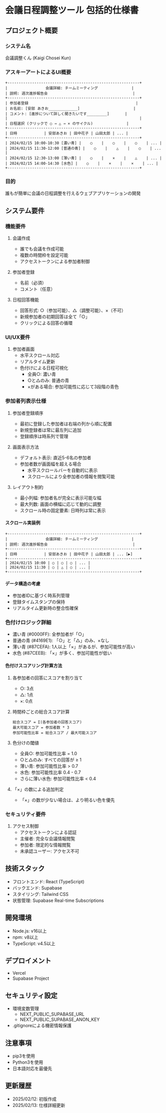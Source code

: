 # 会議日程調整ツール 包括的仕様書

## プロジェクト概要
### システム名
会議調整くん (Kaigi Chosei Kun)

### アスキーアートによるUI概要
```
+-----------------------------------------------------------+
|                 会議詳細: チームミーティング               |
| 説明: 週次進捗報告会                                      |
+-----------------------------------------------------------+
| 参加者登録                                                |
| お名前: [安部 あきお_____________]                        |
| コメント: [進捗について詳しく聞きたいです_________]       |
|                                                           |
| 日程選択 (クリックで ○ → △ → × のサイクル)               |
+-----------------------------------------------------------+
| 日時            | 安部あきお | 田中花子 | 山田太郎 | ... |
+-----------------------------------------------------------+
| 2024/02/15 10:00-10:30 [濃い青] |    ○    |    ○    |    ○    | ... |
| 2024/02/15 11:30-12:00 [普通の青] |    ○    |    △    |    ○    | ... |
| 2024/02/15 12:30-13:00 [薄い青] |    ○    |    ×    |    △    | ... |
| 2024/02/15 14:00-14:30 [水色] |    ○    |    ×    |    ×    | ... |
+-----------------------------------------------------------+
```

### 目的
誰もが簡単に会議の日程調整を行えるウェブアプリケーションの開発

## システム要件

### 機能要件
1. 会議作成
   - 誰でも会議を作成可能
   - 複数の時間枠を設定可能
   - アクセストークンによる参加者制御

2. 参加者登録
   - 名前（必須）
   - コメント（任意）

3. 日程回答機能
   - 回答形式: ○（参加可能）、△（調整可能）、×（不可）
   - 新規参加者の初期回答は全て「○」
   - クリックによる回答の循環

### UI/UX要件
1. 参加者画面
   - 水平スクロール対応
   - リアルタイム更新
   - 色付けによる日程可視化
     - 全員○: 濃い青
     - ○と△のみ: 普通の青
     - ×がある場合: 参加可能性に応じて3段階の青色

### 参加者列表示仕様
1. 参加者登録順序
   - 最初に登録した参加者は右端の列から順に配置
   - 新規登録者は常に最左列に追加
   - 登録順序は時系列で管理

2. 画面表示方法
   - デフォルト表示: 直近5-6名の参加者
   - 参加者数が画面幅を超える場合
     - 水平スクロールバーを自動的に表示
     - スクロールにより全参加者の情報を閲覧可能

3. レイアウト制約
   - 最小列幅: 参加者名が完全に表示可能な幅
   - 最大列数: 画面の横幅に応じて動的に調整
   - スクロール時の固定要素: 日時列は常に表示

#### スクロール実装例
```
+-----------------------------------------------------------+
|                 会議詳細: チームミーティング               |
| 説明: 週次進捗報告会                                      |
+-----------------------------------------------------------+
| 日時            | 安部あきお | 田中花子 | 山田太郎 | ... [▶]
+-----------------------------------------------------------+
| 2024/02/15 10:00 | ○ | ○ | ○ | ... |
| 2024/02/15 11:30 | ○ | △ | ○ | ... |
+-----------------------------------------------------------+
```

#### データ構造の考慮
- 参加者IDに基づく時系列管理
- 登録タイムスタンプの保持
- リアルタイム更新時の整合性確保

### 色付けロジック詳細
- 濃い青 (#0000FF): 全参加者が「○」
- 普通の青 (#4169E1): 「○」と「△」のみ、×なし
- 薄い青 (#87CEFA): 1人以上「×」があるが、参加可能性が高い
- 水色 (#87CEEB): 「×」が多く、参加可能性が低い

#### 色付けスコアリング計算方法
1. 各参加者の回答にスコアを割り当て
   - ○: 3点
   - △: 1点
   - ×: 0点

2. 時間枠ごとの総合スコア計算
   ```
   総合スコア = Σ(各参加者の回答スコア)
   最大可能スコア = 参加者数 * 3
   参加可能性比率 = 総合スコア / 最大可能スコア
   ```

3. 色分けの閾値
   - 全員○: 参加可能性比率 = 1.0
   - ○と△のみ: すべての回答が ≥ 1
   - 薄い青: 参加可能性比率 > 0.7
   - 水色: 参加可能性比率 0.4 - 0.7
   - さらに薄い水色: 参加可能性比率 < 0.4

4. 「×」の数による追加判定
   - 「×」の数が少ない場合は、より明るい色を優先

### セキュリティ要件
1. アクセス制御
   - アクセストークンによる認証
   - 主催者: 完全な会議情報閲覧
   - 参加者: 限定的な情報閲覧
   - 未承認ユーザー: アクセス不可

## 技術スタック
- フロントエンド: React (TypeScript)
- バックエンド: Supabase
- スタイリング: Tailwind CSS
- 状態管理: Supabase Real-time Subscriptions

## 開発環境
- Node.js: v16以上
- npm: v8以上
- TypeScript: v4.5以上

## デプロイメント
- Vercel
- Supabase Project

## セキュリティ設定
- 環境変数管理
  - NEXT_PUBLIC_SUPABASE_URL
  - NEXT_PUBLIC_SUPABASE_ANON_KEY
- .gitignoreによる機密情報保護

## 注意事項
- pip3を使用
- Python3を使用
- 日本語対応を最優先

## 更新履歴
- 2025/02/12: 初版作成
- 2025/02/13: 仕様詳細更新
